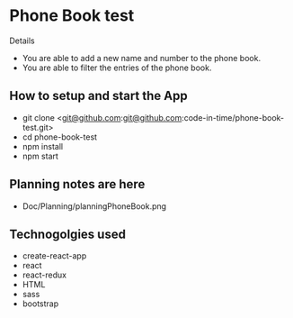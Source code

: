 # Phone Book test

Details

* You are able to add a new name and number to the phone book.
* You are able to filter the entries of the phone book.

## How to setup and start the App

* git clone <git@github.com:git@github.com:code-in-time/phone-book-test.git>
* cd phone-book-test
* npm install
* npm start

## Planning notes are here

* Doc/Planning/planningPhoneBook.png

## Technogolgies used

* create-react-app
* react
* react-redux
* HTML
* sass
* bootstrap
